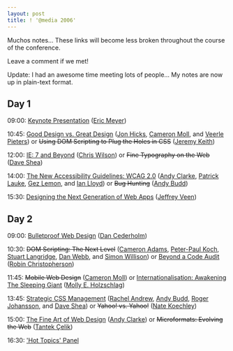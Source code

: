 ```yaml
---
layout: post
title: ! '@media 2006'
---
```

Muchos notes… These links will become less broken throughout the course
of the conference.

Leave a comment if we met!

Update: I had an awesome time meeting lots of people… My notes are now
up in plain-text format.

## Day 1

09:00: [Keynote Presentation][Day 1 0900] ([Eric Meyer][])

10:45: [Good Design vs. Great Design][Day 1 1045a] ([Jon Hicks][],
[Cameron Moll][], and [Veerle Pieters][]) or ~~Using DOM Scripting to
Plug the Holes in CSS~~ ([Jeremy Keith][])

12:00: [IE: 7 and Beyond][Day 1 1200a] ([Chris Wilson][]) or ~~Fine
Typography on the Web~~ ([Dave Shea][])

14:00: [The New Accessibility Guidelines: WCAG 2.0][Day 1 1400a] ([Andy
Clarke][], [Patrick Lauke][], [Gez Lemon][], and [Ian Lloyd][]) or
~~Bug Hunting~~ ([Andy Budd][])

15:30: [Designing the Next Generation of Web Apps][Day 1 1530] ([Jeffrey
Veen][])

## Day 2

09:00: [Bulletproof Web Design][Day 2 0900] ([Dan Cederholm][])

10:30: ~~DOM Scripting: The Next Level~~ ([Cameron Adams][],
[Peter-Paul Koch][], [Stuart Langridge][], [Dan Webb][], and [Simon
Willison][]) or [Beyond a Code Audit][Day 2 1030b] ([Robin
Christopherson][])

11:45: ~~Mobile Web Design~~ ([Cameron Moll][]) or
[Internationalisation: Awakening The Sleeping Giant][Day 2 1145b]
([Molly E. Holzschlag][])

13:45: [Strategic CSS Management][Day 2 1345a] ([Rachel Andrew][], [Andy
Budd][], [Roger Johansson][], and [Dave Shea][]) or ~~Yahoo! vs.
Yahoo!~~ ([Nate Koechley][])

15:00: [The Fine Art of Web Design][Day 2 1500a] ([Andy Clarke][]) or
~~Microformats: Evolving the Web~~ ([Tantek Çelik][])

16:30: ['Hot Topics' Panel][Day 2 1630]

[Eric Meyer]: http://meyerweb.com/
[Jon Hicks]: http://hicksdesign.co.uk/
[Cameron Moll]: http://authenticboredom.com/
[Veerle Pieters]: http://veerle.duoh.com/
[Jeremy Keith]: http://adactio.com/
[Chris Wilson]: http://blogs.msdn.com/ie/
[Dave Shea]: http://mezzoblue.com/
[Andy Clarke]: http://stuffandnonsense.co.uk/
[Patrick Lauke]: http://www.splintered.co.uk/
[Gez Lemon]: http://juicystudio.com/
[Ian Lloyd]: http://lloydi.com/
[Andy Budd]: http://andybudd.com/
[Jeffrey Veen]: http://veen.com/jeff/
[Dan Cederholm]: http://simplebits.com/
[Cameron Adams]: http://themaninblue.com/
[Peter-Paul Koch]: http://quirksmode.org/
[Stuart Langridge]: http://kryogenix.org/
[Dan Webb]: http://danwebb.net/
[Simon Willison]: http://simon.incution.com/
[Robin Christopherson]: http://www.abilitynet.org.uk/
[Molly E. Holzschlag]: http://molly.com/
[Rachel Andrew]: http://rachelandrew.co.uk/
[Roger Johansson]: http://456bereastreet.com/
[Tantek Çelik]: http://tantek.com/
[Nate Koechley]: http://nate.koechley.com/blog

[Day 1 0900]: http://nascentguruism.com/files/events/atmedia-2006/20060615-0900-keynote-presentation.txt
[Day 1 1045a]: http://nascentguruism.com/files/events/atmedia-2006/20060615-1045-good-design-vs-great-design.txt
[Day 1 1045b]: http://nascentguruism.com/files/events/atmedia-2006/20060615-1045-using-dom-scripting-to-plug-the-holes-in-css.txt
[Day 1 1200a]: http://nascentguruism.com/files/events/atmedia-2006/20060615-1200-ie-7-and-beyond.txt
[Day 1 1200b]: http://nascentguruism.com/files/events/atmedia-2006/20060615-1200-fine-typography-on-the-web.txt
[Day 1 1400a]: http://nascentguruism.com/files/events/atmedia-2006/20060615-1400-the-new-accessibility-guidelines-wcag-20.txt
[Day 1 1400b]: http://nascentguruism.com/files/events/atmedia-2006/20060615-1400-bug-hunting.txt
[Day 1 1530]: http://nascentguruism.com/files/events/atmedia-2006/20060615-1530-designing-the-next-generation-of-web-apps.txt

[Day 2 0900]: http://nascentguruism.com/files/events/atmedia-2006/20060616-0900-bulletproof-web-design.txt
[Day 2 1030a]: http://nascentguruism.com/files/events/atmedia-2006/20060616-1030-dom-scripting-the-next-level.txt
[Day 2 1030b]: http://nascentguruism.com/files/events/atmedia-2006/20060616-1030-beyond-a-code-audit.txt
[Day 2 1145a]: http://nascentguruism.com/files/events/atmedia-2006/20060616-1145-mobile-web-design.txt
[Day 2 1145b]: http://nascentguruism.com/files/events/atmedia-2006/20060616-1145-internationalisation-awakening-the-sleeping-giant.txt
[Day 2 1345a]: http://nascentguruism.com/files/events/atmedia-2006/20060616-1345-strategic-css-management.txt
[Day 2 1345b]: http://nascentguruism.com/files/events/atmedia-2006/20060616-1345-yahoo-vs-yahoo.txt
[Day 2 1500a]: http://nascentguruism.com/files/events/atmedia-2006/20060616-1500-the-fine-art-of-web-design.txt
[Day 2 1500b]: http://nascentguruism.com/files/events/atmedia-2006/20060616-1500-microformats-evolving-the-web.txt
[Day 2 1630]: http://nascentguruism.com/files/events/atmedia-2006/20060616-1630-hot-topics-panel.txt
